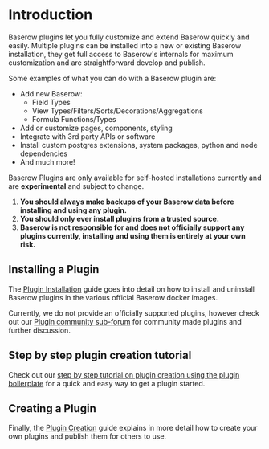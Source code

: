 # Introduction

Baserow plugins let you fully customize and extend Baserow quickly and easily. Multiple
plugins can be installed into a new or existing Baserow installation, they get full
access to Baserow's internals for maximum customization and are straightforward develop
and publish.

Some examples of what you can do with a Baserow plugin are:

* Add new Baserow:
    * Field Types
    * View Types/Filters/Sorts/Decorations/Aggregations
    * Formula Functions/Types
* Add or customize pages, components, styling
* Integrate with 3rd party APIs or software
* Install custom postgres extensions, system packages, python and node dependencies
* And much more!

Baserow Plugins are only available for self-hosted installations currently and are 
**experimental** and subject to change.

1. **You should always make backups of your Baserow data before installing and using any
   plugin.**
2. **You should only ever install plugins from a trusted source.**
3. **Baserow is not responsible for and does not officially support any plugins
   currently, installing and using them is entirely at your own risk.**

## Installing a Plugin

The [Plugin Installation](./installation.md) guide goes into detail on how to install
and uninstall Baserow plugins in the various official Baserow docker images.

Currently, we do not provide an officially supported plugins, however check out our
[Plugin community sub-forum](https://community.baserow.io/c/plugins/17) for community
made plugins and further discussion.

## Step by step plugin creation tutorial

Check out
our [step by step tutorial on plugin creation using the plugin boilerplate](./boilerplate.md)
for a quick and easy way to get a plugin started.

## Creating a Plugin

Finally, the [Plugin Creation](./creation.md) guide explains in more detail how to
create your own plugins and publish them for others to use.

